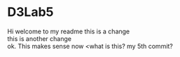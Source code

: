 # D3Lab5
Hi welcome to my readme
this is a change
<br>
this is another change
<br>
ok. This makes sense now
<what is this? my 5th commit?

